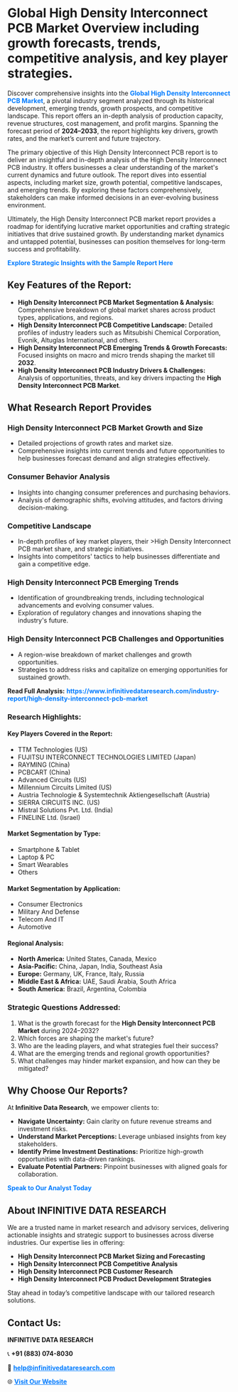 <h1>Global High Density Interconnect PCB Market Overview including growth forecasts, trends, competitive analysis, and key player strategies.</h1>
<p>
Discover comprehensive insights into the 
<a href="https://www.infinitivedataresearch.com/industry-report/high-density-interconnect-pcb-market" rel="dofollow" style="color: #007BFF; text-decoration: none;"><strong>Global High Density Interconnect PCB Market</strong></a>, a pivotal industry segment analyzed through its historical development, emerging trends, growth prospects, and competitive landscape. This report offers an in-depth analysis of production capacity, revenue structures, cost management, and profit margins. Spanning the forecast period of <strong>2024–2033</strong>, the report highlights key drivers, growth rates, and the market’s current and future trajectory.
</p>
<p>
The primary objective of this High Density Interconnect PCB report is to deliver an insightful and in-depth analysis of the High Density Interconnect PCB industry. It offers businesses a clear understanding of the market's current dynamics and future outlook. The report dives into essential aspects, including market size, growth potential, competitive landscapes, and emerging trends. By exploring these factors comprehensively, stakeholders can make informed decisions in an ever-evolving business environment.
</p>
<p>
Ultimately, the High Density Interconnect PCB market report provides a roadmap for identifying lucrative market opportunities and crafting strategic initiatives that drive sustained growth. By understanding market dynamics and untapped potential, businesses can position themselves for long-term success and profitability.
</p>
<p>
<a href="https://www.infinitivedataresearch.com/request-sample/reportId=106680" style="color: #007BFF; text-decoration: none;"><strong>Explore Strategic Insights with the Sample Report Here</strong></a>
</p>

<h2>Key Features of the Report:</h2>
<ul>
<li><strong>High Density Interconnect PCB Market Segmentation & Analysis:</strong> Comprehensive breakdown of global market shares across product types, applications, and regions.</li>
<li><strong>High Density Interconnect PCB Competitive Landscape:</strong> Detailed profiles of industry leaders such as Mitsubishi Chemical Corporation, Evonik, Altuglas International, and others.</li>
<li><strong>High Density Interconnect PCB Emerging Trends & Growth Forecasts:</strong> Focused insights on macro and micro trends shaping the market till <strong>2032</strong>.</li>
<li><strong>High Density Interconnect PCB Industry Drivers & Challenges:</strong> Analysis of opportunities, threats, and key drivers impacting the <strong>High Density Interconnect PCB Market</strong>.</li>
</ul>

<h2>What Research Report Provides</h2>
<h3>High Density Interconnect PCB Market Growth and Size</h3>
<ul>
<li>Detailed projections of growth rates and market size.</li>
<li>Comprehensive insights into current trends and future opportunities to help businesses forecast demand and align strategies effectively.</li>
</ul>

<h3>Consumer Behavior Analysis</h3>
<ul>
<li>Insights into changing consumer preferences and purchasing behaviors.</li>
<li>Analysis of demographic shifts, evolving attitudes, and factors driving decision-making.</li>
</ul>

<h3>Competitive Landscape</h3>
<ul>
<li>In-depth profiles of key market players, their >High Density Interconnect PCB market share, and strategic initiatives.</li>
<li>Insights into competitors' tactics to help businesses differentiate and gain a competitive edge.</li>
</ul>

<h3>High Density Interconnect PCB Emerging Trends</h3>
<ul>
<li>Identification of groundbreaking trends, including technological advancements and evolving consumer values.</li>
<li>Exploration of regulatory changes and innovations shaping the industry's future.</li>
</ul>

<h3>High Density Interconnect PCB Challenges and Opportunities</h3>
<ul>
<li>A region-wise breakdown of market challenges and growth opportunities.</li>
<li>Strategies to address risks and capitalize on emerging opportunities for sustained growth.</li>
</ul>
<p><strong>Read Full Analysis:</strong> <a href="https://www.infinitivedataresearch.com/industry-report/high-density-interconnect-pcb-market" rel="dofollow" style="color: #007BFF; text-decoration: none;"><strong>https://www.infinitivedataresearch.com/industry-report/high-density-interconnect-pcb-market</strong></a></p>
<h3>Research Highlights:</h3>
<h4>Key Players Covered in the Report:</h4>
<ul><li>TTM Technologies (US)</li><li>FUJITSU INTERCONNECT TECHNOLOGIES LIMITED (Japan)</li><li>RAYMING (China)</li><li>PCBCART (China)</li><li>Advanced Circuits (US)</li><li>Millennium Circuits Limited (US)</li><li>Austria Technologie &amp; Systemtechnik Aktiengesellschaft (Austria)</li><li>SIERRA CIRCUITS INC. (US)</li><li>Mistral Solutions Pvt. Ltd. (India)</li><li>FINELINE Ltd. (Israel)</li></ul>
<h4>Market Segmentation by Type:</h4>
<ul><li>Smartphone &amp; Tablet</li><li>Laptop &amp; PC</li><li>Smart Wearables</li><li>Others</li></ul>
<h4>Market Segmentation by Application:</h4>
<ul><li>Consumer Electronics</li><li>Military And Defense</li><li>Telecom And IT</li><li>Automotive</li></ul>

<h4>Regional Analysis:</h4>
<ul>
<li><strong>North America:</strong> United States, Canada, Mexico</li>
<li><strong>Asia-Pacific:</strong> China, Japan, India, Southeast Asia</li>
<li><strong>Europe:</strong> Germany, UK, France, Italy, Russia</li>
<li><strong>Middle East & Africa:</strong> UAE, Saudi Arabia, South Africa</li>
<li><strong>South America:</strong> Brazil, Argentina, Colombia</li>
</ul>

<h3>Strategic Questions Addressed:</h3>
<ol>
<li>What is the growth forecast for the <strong>High Density Interconnect PCB Market</strong> during 2024–2032?</li>
<li>Which forces are shaping the market's future?</li>
<li>Who are the leading players, and what strategies fuel their success?</li>
<li>What are the emerging trends and regional growth opportunities?</li>
<li>What challenges may hinder market expansion, and how can they be mitigated?</li>
</ol>

<h2>Why Choose Our Reports?</h2>
<p>At <strong>Infinitive Data Research</strong>, we empower clients to:</p>
<ul>
<li><strong>Navigate Uncertainty:</strong> Gain clarity on future revenue streams and investment risks.</li>
<li><strong>Understand Market Perceptions:</strong> Leverage unbiased insights from key stakeholders.</li>
<li><strong>Identify Prime Investment Destinations:</strong> Prioritize high-growth opportunities with data-driven rankings.</li>
<li><strong>Evaluate Potential Partners:</strong> Pinpoint businesses with aligned goals for collaboration.</li>
</ul>
<p><a href="https://www.infinitivedataresearch.com/industry-report/high-density-interconnect-pcb-market" rel="dofollow" style="color: #007BFF; text-decoration: none;"><strong>Speak to Our Analyst Today</strong></a></p>

<h2>About INFINITIVE DATA RESEARCH</h2>
<p>We are a trusted name in market research and advisory services, delivering actionable insights and strategic support to businesses across diverse industries. Our expertise lies in offering:</p>
<ul>
<li><strong>High Density Interconnect PCB Market Sizing and Forecasting</strong></li>
<li><strong>High Density Interconnect PCB Competitive Analysis</strong></li>
<li><strong>High Density Interconnect PCB Customer Research</strong></li>
<li><strong>High Density Interconnect PCB Product Development Strategies</strong></li>
</ul>
<p>Stay ahead in today’s competitive landscape with our tailored research solutions.</p>

<h2>Contact Us:</h2>
<p><strong>INFINITIVE DATA RESEARCH</strong></p>
<p>📞 <strong>+91 (883) 074-8030</strong></p>
<p>📧 <strong><a href="mailto:help@infinitivedataresearch.com" style="color: #007BFF;">help@infinitivedataresearch.com</a></strong></p>
<p>🌐 <strong><a href="https://www.infinitivedataresearch.com" rel="dofollow" style="color: #007BFF;">Visit Our Website</a></strong></p>